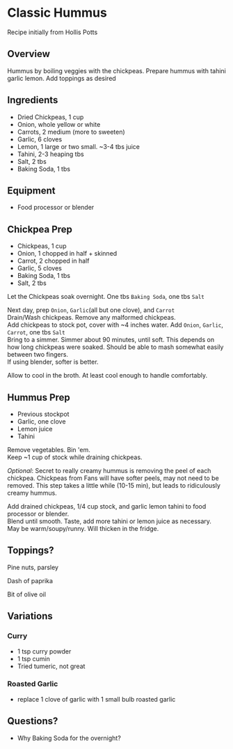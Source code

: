 # Classic Hummus
Recipe initially from Hollis Potts

## Overview
Hummus by boiling veggies with the chickpeas. Prepare hummus with tahini garlic lemon. Add toppings as desired

## Ingredients
- Dried Chickpeas, 1 cup
- Onion, whole yellow or white
- Carrots, 2 medium (more to sweeten)
- Garlic, 6 cloves
- Lemon, 1 large or two small. ~3-4 tbs juice
- Tahini, 2-3 heaping tbs
- Salt, 2 tbs
- Baking Soda, 1 tbs

## Equipment
- Food processor or blender

## Chickpea Prep
- Chickpeas, 1 cup
- Onion, 1 chopped in half + skinned
- Carrot, 2 chopped in half
- Garlic, 5 cloves
- Baking Soda, 1 tbs
- Salt,       2 tbs

Let the Chickpeas soak overnight. One tbs ```Baking Soda```, one tbs ```Salt```  

Next day, prep ```Onion```, ```Garlic```(all but one clove), and ```Carrot```  
Drain/Wash chickpeas. Remove any malformed chickpeas.  
Add chickpeas to stock pot, cover with ~4 inches water. Add ```Onion```, ```Garlic```, ```Carrot```, one tbs ```Salt```  
Bring to a simmer. Simmer about 90 minutes, until soft. This depends on how long chickpeas were soaked. Should be able to mash somewhat easily between two fingers.  
If using blender, softer is better.  

Allow to cool in the broth. At least cool enough to handle comfortably.  

## Hummus Prep
- Previous stockpot
- Garlic, one clove
- Lemon juice
- Tahini

Remove vegetables. Bin 'em.  
Keep ~1 cup of stock while draining chickpeas.  

_Optional_: Secret to really creamy hummus is removing the peel of each chickpea. Chickpeas from Fans will have softer peels, may not need to be removed.
This step takes a little while (10-15 min), but leads to ridiculously creamy hummus.  

Add drained chickpeas, 1/4 cup stock, and garlic lemon tahini to food processor or blender.  
Blend until smooth. Taste, add more tahini or lemon juice as necessary.  
May be warm/soupy/runny. Will thicken in the fridge.  

## Toppings?
Pine nuts, parsley  

Dash of paprika  

Bit of olive oil  

## Variations

### Curry
- 1 tsp curry powder
- 1 tsp cumin
- Tried tumeric, not great

### Roasted Garlic
- replace 1 clove of garlic with 1 small bulb roasted garlic

## Questions?
- Why Baking Soda for the overnight?
